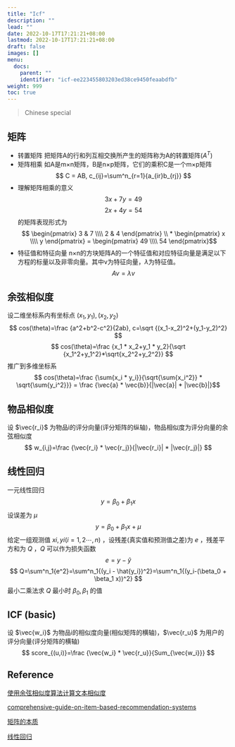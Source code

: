 ```yaml
---
title: "Icf"
description: ""
lead: ""
date: 2022-10-17T17:21:21+08:00
lastmod: 2022-10-17T17:21:21+08:00
draft: false
images: []
menu:
  docs:
    parent: ""
    identifier: "icf-ee223455803203ed38ce9450feaabdfb"
weight: 999
toc: true
---
```

> Chinese special
## 矩阵
* 转置矩阵
把矩阵A的行和列互相交换所产生的矩阵称为A的转置矩阵($A^T$)
* 矩阵相乘
如A是m×n矩阵，B是n×p矩阵，它们的乘积C是一个m×p矩阵
$$ C = AB, c_{ij}=\sum^n_{r=1}{a_{ir}b_{rj}} $$
* 理解矩阵相乘的意义
$$ 3x + 7y = 49 $$
$$ 2x + 4y = 54 $$
的矩阵表现形式为
$$ \begin{pmatrix} 3 & 7 \\\\ 2 & 4 \end{pmatrix} \\ * \begin{pmatrix} x \\\\ y \end{pmatrix} = \begin{pmatrix} 49 \\\\ 54 \end{pmatrix}$$
* 特征值和特征向量
n×n的方块矩阵A的一个特征值和对应特征向量是满足以下方程的标量以及非零向量。其中v为特征向量，$\lambda$为特征值。
$$ Av=\lambda v $$
## 余弦相似度
设二维坐标系内有坐标点 $(x_1,y_1), (x_2,y_2)$
$$ cos(\theta)=\frac {a^2+b^2-c^2}{2ab}, c=\sqrt {(x_1-x_2)^2+(y_1-y_2)^2} $$
$$ cos(\theta)=\frac {x_1 * x_2+y_1 * y_2}{\sqrt {x_1^2+y_1^2}*\sqrt{x_2^2+y_2^2}} $$
推广到多维坐标系
$$ cos(\theta)=\frac {\sum{x_i * y_i}}{\sqrt{\sum{x_i^2}} * \sqrt{\sum{y_i^2}}} = \frac {\vec{a} * \vec{b}}{|\vec{a}| * |\vec{b}|}$$
## 物品相似度
设 $\vec{r_i}$ 为物品i的评分向量(评分矩阵的纵轴)，物品相似度为评分向量的余弦相似度
$$ w_{i,j}=\frac {\vec{r_i} * \vec{r_j}}{|\vec{r_i}| * |\vec{r_j}|} $$
## 线性回归
一元线性回归
$$ y=\beta_0 + \beta_1 x $$
设误差为 $\mu$
$$ y=\beta_0 + \beta_1 x + \mu $$
给定一组观测值 $xi,yi (i=1,2\cdots ,n)$ ，设残差(真实值和预测值之差)为 $e$ ，残差平方和为 $Q$ ，$Q$ 可以作为损失函数
$$ e=y - \hat{y} $$
$$ Q=\sum^n_1{e^2}=\sum^n_1{(y_i - \hat{y_i})^2}=\sum^n_1{(y_i-(\beta_0 + \beta_1 x))^2} $$
最小二乘法求 $Q$ 最小时 $\beta_0, \beta_1$ 的值
## ICF (basic)
设 $\vec{w_i}$ 为物品i的相似度向量(相似矩阵的横轴)，$\vec{r_u}$ 为用户的评分向量(评分矩阵的横轴)
$$ score_{(u,i)}=\frac {\vec{w_i} * \vec{r_u}}{Sum_{\vec{w_i}}} $$

## Reference
[使用余弦相似度算法计算文本相似度](https://zhuanlan.zhihu.com/p/43396514)

[comprehensive-guide-on-item-based-recommendation-systems](https://towardsdatascience.com/comprehensive-guide-on-item-based-recommendation-systems-d67e40e2b75d)

[矩阵的本质](https://www.zhihu.com/question/22047061)

[线性回归](https://zhuanlan.zhihu.com/p/72513104)
